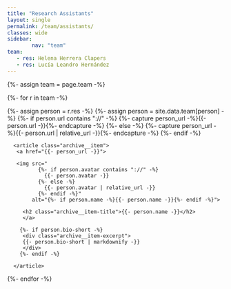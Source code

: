 ```yaml
---
title: "Research Assistants"
layout: single
permalink: /team/assistants/
classes: wide
sidebar:
        nav: "team"
team:
   - res: Helena Herrera Clapers
   - res: Lucía Leandro Hernández   
---
```

<section class="entries-grid">
{%- assign team = page.team -%}

{%- for r in team -%}

   <div class="grid__item-adjust">
   {%- assign person = r.res -%}
   {%- assign person = site.data.team[person] -%}
    {%- if person.url contains "://" -%}
      {%- capture person_url -%}{{- person.url -}}{%- endcapture -%}
    {%- else -%}
      {%- capture person_url -%}{{- person.url | relative_url -}}{%- endcapture -%}
    {%- endif -%}

      <article class="archive__item">
       <a href="{{- person_url -}}">

       <img src="
              {%- if person.avatar contains "://" -%}
                {{- person.avatar -}}
              {%- else -%}
                {{- person.avatar | relative_url -}}
              {%- endif -%}"
            alt="{%- if person.name -%}{{- person.name -}}{%- endif -%}">

         <h2 class="archive__item-title">{{- person.name -}}</h2>
         </a>

        {%- if person.bio-short -%}
         <div class="archive__item-excerpt">
         {{- person.bio-short | markdownify -}}
         </div>
        {%- endif -%}

      </article>
   </div>
{%- endfor -%}
</section>
